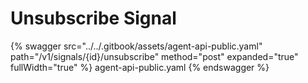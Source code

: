 # Unsubscribe Signal

{% swagger src="../../.gitbook/assets/agent-api-public.yaml" path="/v1/signals/{id}/unsubscribe" method="post" expanded="true" fullWidth="true" %} agent-api-public.yaml {% endswagger %}
